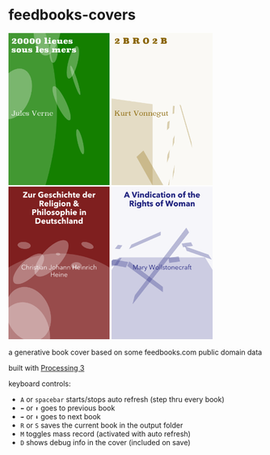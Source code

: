 # feedbooks-covers


<img src="https://github.com/mgiraldo/feedbooks-covers/raw/master/output1.png" width="200">
<img src="https://github.com/mgiraldo/feedbooks-covers/raw/master/output3.png" width="200">
<img src="https://github.com/mgiraldo/feedbooks-covers/raw/master/output2.png" width="200">
<img src="https://github.com/mgiraldo/feedbooks-covers/raw/master/output4.png" width="200">

a generative book cover based on some feedbooks.com public domain data

built with [Processing 3](//processing.org)

keyboard controls:

- `A` or `spacebar` starts/stops auto refresh (step thru every book)
- `⬅` or `⬆` goes to previous book
- `➡` or `⬇`  goes to next book
- `R` or `S` saves the current book in the output folder
- `M` toggles mass record (activated with auto refresh)
- `D` shows debug info in the cover (included on save)